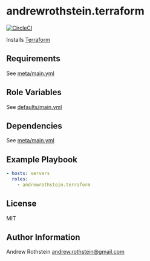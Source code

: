 andrewrothstein.terraform
===========================
[![CircleCI](https://circleci.com/gh/andrewrothstein/ansible-terraform.svg?style=svg)](https://circleci.com/gh/andrewrothstein/ansible-terraform)

Installs [Terraform](https://www.terraform.io/)

Requirements
------------

See [meta/main.yml](meta/main.yml)

Role Variables
--------------

See [defaults/main.yml](defaults/main.yml)

Dependencies
------------

See [meta/main.yml](meta/main.yml)

Example Playbook
----------------

```yml
- hosts: servers
  roles:
    - andrewrothstein.terraform
```

License
-------

MIT

Author Information
------------------

Andrew Rothstein <andrew.rothstein@gmail.com>
